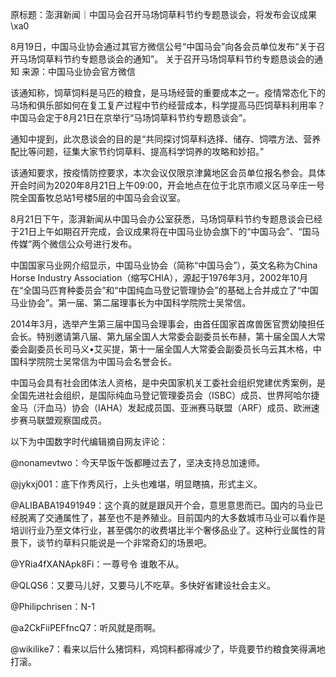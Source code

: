 原标题：澎湃新闻｜中国马会召开马场饲草料节约专题恳谈会，将发布会议成果\xa0

8月19日，中国马业协会通过其官方微信公号“中国马会”向各会员单位发布“关于召开马场饲草料节约专题恳谈会的通知”。 关于召开马场饲草料节约专题恳谈会的通知 来源：中国马业协会官方微信

该通知称，饲草饲料是马匹的粮食，是马场经营的重要成本之一。疫情常态化下的马场和俱乐部如何在复工复产过程中节约经营成本，科学提高马匹饲草料利用率？中国马会定于8月21日在京举行“马场饲草料节约专题恳谈会”。

通知中提到，此次恳谈会的目的是“共同探讨饲草料选择、储存、饲喂方法、营养配比等问题，征集大家节约饲草料、提高科学饲养的攻略和妙招。”

该通知要求，按疫情防控要求，本次会议仅限京津冀地区会员单位报名参会。具体开会时间为2020年8月21日上午09:00，开会地点在位于北京市顺义区马辛庄一号院全国畜牧总站1号楼5层的中国马会会议室。

8月21日下午，澎湃新闻从中国马会办公室获悉，马场饲草料节约专题恳谈会已经于21日上午如期召开完成，会议成果将在中国马业协会旗下的“中国马会”、“国马传媒”两个微信公众号进行发布。

中国国家马业网介绍显示，中国马业协会（简称“中国马会”），英文名称为China Horse Industry Association（缩写CHIA），源起于1976年3月，2002年10月在“全国马匹育种委员会”和“中国纯血马登记管理协会”的基础上合并成立了“中国马业协会”。第一届、第二届理事长为中国科学院院士吴常信。

2014年3月，选举产生第三届中国马会理事会，由首任国家首席兽医官贾幼陵担任会长。特别邀请第八届、第九届全国人大常委会副委员长布赫，第十届全国人大常委会副委员长司马义•艾买提，第十一届全国人大常委会副委员长乌云其木格，中国科学院院士吴常信为中国马会名誉会长。

中国马会具有社会团体法人资格，是中央国家机关工委社会组织党建优秀案例，是全国先进社会组织，是国际纯血马登记管理委员会（ISBC）成员、世界阿哈尔捷金马（汗血马）协会（IAHA）发起成员国、亚洲赛马联盟（ARF）成员、欧洲速步赛马联盟观察国成员。

以下为中国数字时代编辑摘自网友评论：

@nonamevtwo：今天早饭午饭都睡过去了，坚决支持总加速师。

@jykxj001：底下作秀风行，上头也难堪，明显瞎搞，形式主义。

@ALIBABA19491949：这个真的就是跟风开个会，意思意思而已。国内的马业已经脱离了交通属性了，甚至也不是养殖业。目前国内的大多数城市马业可以看作是培训行业乃至文体行业，甚至偶尔的收费堪比半个奢侈品业了。这种行业属性的背景下，谈节约草料只能说是一个非常奇幻的场景吧。

@YRia4fXANApk8Fi：一尊号令 谁敢不从。

@QLQS6：又要马儿好，又要马儿不吃草。多快好省建设社会主义。

@Philipchrisen：N-1

@a2CkFiiPEFfncQ7：听风就是雨啊。

@wikilike7：看来以后什么猪饲料，鸡饲料都得减少了，毕竟要节约粮食笑得满地打滚。


